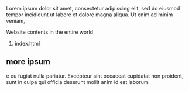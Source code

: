 Lorem ipsum dolor sit amet, consectetur adipiscing elit, sed do eiusmod tempor incididunt ut labore et dolore magna aliqua. Ut enim ad minim veniam, 

Website contents in the entire world
1. index.html


## more ipsum
e eu fugiat nulla pariatur. Excepteur sint occaecat cupidatat non proident, sunt in culpa qui officia deserunt mollit anim id est laborum
